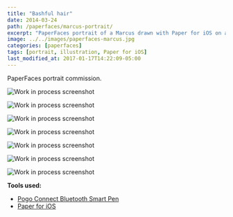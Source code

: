 ```yaml
---
title: "Bashful hair"
date: 2014-03-24
path: /paperfaces/marcus-portrait/
excerpt: "PaperFaces portrait of a Marcus drawn with Paper for iOS on an iPad."
image: ../../images/paperfaces-marcus.jpg
categories: [paperfaces]
tags: [portrait, illustration, Paper for iOS]
last_modified_at: 2017-01-17T14:22:09-05:00
---
```


PaperFaces portrait commission.

![Work in process screenshot](../../images/paperfaces-marcus-process-1-lg.jpg)

![Work in process screenshot](../../images/paperfaces-marcus-process-2-lg.jpg)

![Work in process screenshot](../../images/paperfaces-marcus-process-3-lg.jpg)

![Work in process screenshot](../../images/paperfaces-marcus-process-4-lg.jpg)

![Work in process screenshot](../../images/paperfaces-marcus-process-5-lg.jpg)

![Work in process screenshot](../../images/paperfaces-marcus-process-6-lg.jpg)

![Work in process screenshot](../../images/paperfaces-marcus-process-7-lg.jpg)

**Tools used:**

- [Pogo Connect Bluetooth Smart Pen](https://www.amazon.com/gp/product/B009K448L4/ref=as_li_ss_tl?ie=UTF8&camp=1789&creative=390957&creativeASIN=B009K448L4&linkCode=as2&tag=mademist-20)
- [Paper for iOS](https://paper.bywetransfer.com/)
